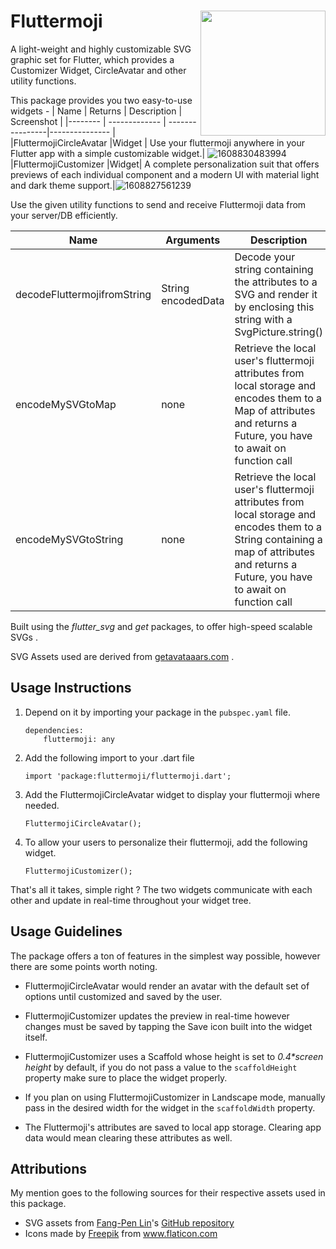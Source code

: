 
# Fluttermoji  <img src="https://user-images.githubusercontent.com/37346450/103101129-1b9a2100-463c-11eb-8a94-b6fbe44bf00f.png" align="right" height="200" />

A light-weight and highly customizable SVG graphic set for Flutter, which provides a Customizer Widget, CircleAvatar and other utility functions.

This package provides you two easy-to-use widgets -
| Name | Returns | Description | Screenshot | 
|-------- | ------------- | ----------------|--------------- |
|FluttermojiCircleAvatar |Widget | Use your fluttermoji anywhere in your Flutter app with a simple customizable widget.| ![1608830483994](https://user-images.githubusercontent.com/37346450/103071632-009ec100-45ea-11eb-97c4-96c9ec67e204.gif)
|FluttermojiCustomizer |Widget| A complete personalization suit that offers previews of each individual component and a modern UI with material light and dark theme support.|![1608827561239](https://user-images.githubusercontent.com/37346450/103100686-c0ffc580-4639-11eb-9fc9-9fe5c0bf7dcc.jpg)

Use the given utility functions to send and receive Fluttermoji data from your server/DB efficiently.

| Name | Arguments | Description | Returns | 
|-------- | ------------- | --------------|--------------- |
|decodeFluttermojifromString| String encodedData| Decode your string containing the attributes to a SVG and render it by enclosing this string with a SvgPicture.string() | String |
| encodeMySVGtoMap| none |Retrieve the local user's fluttermoji attributes from local storage and encodes them to a Map of attributes and returns a Future, you have to await on function call | Future\<Map>|
|encodeMySVGtoString | none | Retrieve the local user's fluttermoji attributes from local storage and encodes them to a String containing a map of attributes and returns a Future, you have to await on function call | Future\<String>

 Built using the <i>flutter_svg</i> and <i>get</i> packages, to offer high-speed scalable SVGs .
 
 SVG Assets used are derived from [getavataaars.com](https://getavataaars.com/) .

## Usage Instructions
1. Depend on it by importing your package in the ```pubspec.yaml```  file.
	``` 
	dependencies:
		fluttermoji: any
	```
2. Add the following import to your .dart file
	```
	import 'package:fluttermoji/fluttermoji.dart';
	```
3. Add the FluttermojiCircleAvatar widget to display your fluttermoji where needed.
	```
	FluttermojiCircleAvatar();
	```
4. To allow your users to personalize their fluttermoji, add the following widget.
	```
	FluttermojiCustomizer();
	```

That's all it takes, simple right ? The two widgets communicate with each other and update in real-time throughout your widget tree.

##  Usage Guidelines
The package offers a ton of features in the simplest way possible, however there are some points worth noting.

- FluttermojiCircleAvatar would render an avatar with the default set of options until customized and saved by the user.
- FluttermojiCustomizer updates the preview in real-time however changes must be saved by tapping the Save icon built into the widget itself.
- FluttermojiCustomizer uses a Scaffold whose height is set to _0.4*screen height_ by default, if you do not pass a value to the ```scaffoldHeight``` property make sure to place the widget properly.
- If you plan on using FluttermojiCustomizer in Landscape mode, manually pass in the desired width for the widget in the ```scaffoldWidth``` property.

- The Fluttermoji's attributes are saved to local app storage. Clearing app data would mean clearing these attributes as well.

## Attributions
My mention goes to the following sources for their respective assets used in this package.

- SVG assets from [Fang-Pen Lin](getAvataars.com)'s  [GitHub repository](https://github.com/fangpenlin/avataaars-generator)
- Icons made by <a href="https://www.flaticon.com/authors/freepik" title="Freepik">Freepik</a> from <a href="https://www.flaticon.com/" title="Flaticon">www.flaticon.com</a>
	
